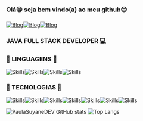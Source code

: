 ### Olá😁 seja  bem vindo(a) ao meu github😊


###
[![Blog](https://img.shields.io/badge/GitHub-100000?style=for-the-badge&logo=github&logoColor=white)](https://github.com/PaulaSuyaneDEV)[![Blog](https://img.shields.io/badge/LinkedIn-0077B5?style=for-the-badge&logo=linkedin&logoColor=white)](https://www.linkedin.com/in/paula-s-68a465179/)[![Blog](https://img.shields.io/badge/Codepen-000000?style=for-the-badge&logo=codepen&logoColor=white)](https://codepen.io/your-work/)

### JAVA FULL STACK DEVELOPER 💻 

### 🔗 LINGUAGENS 🔗
![Skills](https://img.shields.io/badge/JavaScript-F7DF1E?style=for-the-badge&logo=javascript&logoColor=black)![Skills](https://img.shields.io/badge/Python-3776AB?style=for-the-badge&logo=python&logoColor=white)![Skills](https://img.shields.io/badge/Java-ED8B00?style=for-the-badge&logo=openjdk&logoColor=white)![Skills](https://img.shields.io/badge/TypeScript-007ACC?style=for-the-badge&logo=typescript&logoColor=white)

### 🔗 TECNOLOGIAS 🔗
![Skills](https://img.shields.io/badge/MySQL-005C84?style=for-the-badge&logo=mysql&logoColor=white)![Skills](https://img.shields.io/badge/PostgreSQL-316192?style=for-the-badge&logo=postgresql&logoColor=white)![Skills](https://img.shields.io/badge/Spring-6DB33F?style=for-the-badge&logo=spring&logoColor=white)![Skills](https://img.shields.io/badge/React-20232A?style=for-the-badge&logo=react&logoColor=61DAFB)![Skills](https://img.shields.io/badge/Tailwind_CSS-38B2AC?style=for-the-badge&logo=tailwind-css&logoColor=white)![Skills](https://img.shields.io/badge/HTML5-E34F26?style=for-the-badge&logo=html5&logoColor=white)![Skills](https://img.shields.io/badge/CSS3-1572B6?style=for-the-badge&logo=css3&logoColor=white)

![PaulaSuyaneDEV GitHub stats](https://github-readme-stats.vercel.app/api?username=PaulaSuyaneDEV&show_icons=true&theme=dark)  ![Top Langs](https://github-readme-stats.vercel.app/api/top-langs/?username=PaulaSuyaneDEV&hide_progress=true)


